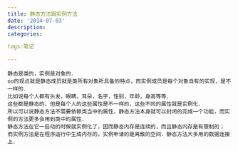 ```yaml
---
title: 静态方法跟实例方法
date: '2014-07-03'
description:
categories:

tags:笔记

---
```


	静态是类的，实例是对象的．
	oo的观点就是静态成员就是类所有对象所具备的特点，而实例成员是每个对象自有的实现，是不一样的．
	比如说每个人都有头发，眼睛，耳朵，名字，性别，年龄，身高等等．
	这些都是静态的，但是每个人的这些属性是不一样的，这些不同的属性就是实例化．
	所以可以说静态方法不需要依赖类当中的属性，静态方法本身就可以封闭的完成一个功能，而实例的方法更多会用到类中的属性．
	静态方法在它一启动的时候就实例化了，因而静态内存是连续的，而且静态内存是有限制的；
	而实例方法是在程序运行中生成内存的，实例申请的是离散的空间．静态方法大多用的数据连接上．
